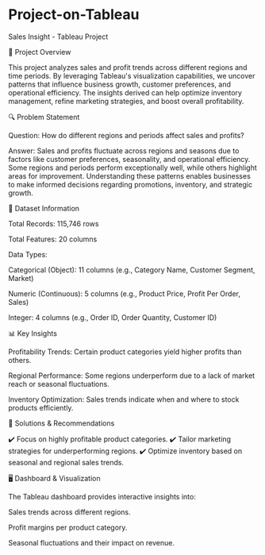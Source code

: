 # Project-on-Tableau
Sales Insight - Tableau Project

📝 Project Overview

This project analyzes sales and profit trends across different regions and time periods. By leveraging Tableau's visualization capabilities, we uncover patterns that influence business growth, customer preferences, and operational efficiency. The insights derived can help optimize inventory management, refine marketing strategies, and boost overall profitability.

🔍 Problem Statement

Question: How do different regions and periods affect sales and profits?

Answer: Sales and profits fluctuate across regions and seasons due to factors like customer preferences, seasonality, and operational efficiency. Some regions and periods perform exceptionally well, while others highlight areas for improvement. Understanding these patterns enables businesses to make informed decisions regarding promotions, inventory, and strategic growth.

📂 Dataset Information

Total Records: 115,746 rows

Total Features: 20 columns

Data Types:

Categorical (Object): 11 columns (e.g., Category Name, Customer Segment, Market)

Numeric (Continuous): 5 columns (e.g., Product Price, Profit Per Order, Sales)

Integer: 4 columns (e.g., Order ID, Order Quantity, Customer ID)

📊 Key Insights

Profitability Trends: Certain product categories yield higher profits than others.

Regional Performance: Some regions underperform due to a lack of market reach or seasonal fluctuations.

Inventory Optimization: Sales trends indicate when and where to stock products efficiently.

📌 Solutions & Recommendations

✔️ Focus on highly profitable product categories.
✔️ Tailor marketing strategies for underperforming regions.
✔️ Optimize inventory based on seasonal and regional sales trends.

🖥️ Dashboard & Visualization

The Tableau dashboard provides interactive insights into:

Sales trends across different regions.

Profit margins per product category.

Seasonal fluctuations and their impact on revenue.
